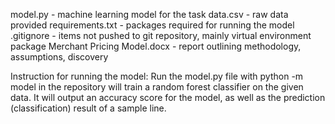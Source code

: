 model.py - machine learning model for the task
data.csv - raw data provided
requirements.txt - packages required for running the model
.gitignore - items not pushed to git repository, mainly virtual environment package
Merchant Pricing Model.docx - report outlining methodology, assumptions, discovery

Instruction for running the model:
Run the model.py file with python -m model in the repository will train a random forest classifier on the given data. 
It will output an accuracy score for the model, as well as the prediction (classification) result of a sample line.
